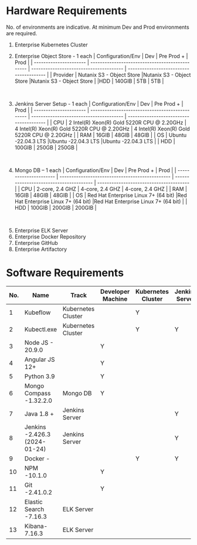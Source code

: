 # Hardware Requirements

No. of environments are indicative. At minimum Dev and Prod environments are required.

1. Enterprise Kubernetes Cluster

2. Enterprise Object Store - 1 each
   | Configuration/Env | Dev | Pre Prod + | Prod |
   | ---------------------- | ----------------------------------------------- | --------------------------------------- | --------------------------------------- |
   | Provider | Nutanix S3 - Object Store |Nutanix S3 - Object Store |Nutanix S3 - Object Store |
   |HDD | 140GIB | 5TB | 5TB |

<br>

3. Jenkins Server Setup - 1 each
   | Configuration/Env | Dev | Pre Prod + | Prod |
   | ---------------------- | ----------------------------------------------- | --------------------------------------- | --------------------------------------- |
   | CPU | 2 Intel(R) Xeon(R) Gold 5220R CPU @ 2.20GHz | 4 Intel(R) Xeon(R) Gold 5220R CPU @ 2.20GHz | 4 Intel(R) Xeon(R) Gold 5220R CPU @ 2.20GHz |
   | RAM | 16GIB | 48GIB | 48GIB |
   | OS | Ubuntu -22.04.3 LTS |Ubuntu -22.04.3 LTS |Ubuntu -22.04.3 LTS |
   | HDD | 100GIB | 250GB | 250GB |

<br>

4. Mongo DB – 1 each
   | Configuration/Env | Dev | Pre Prod + | Prod |
   | ---------------------- | ----------------------------------------------- | --------------------------------------- | --------------------------------------- |
   | CPU | 2-core, 2.4 GHZ | 4-core, 2.4 GHZ | 4-core, 2.4 GHZ |
   | RAM | 16GIB | 48GIB | 48GIB |
   | OS | Red Hat Enterprise Linux 7+ (64 bit) |Red Hat Enterprise Linux 7+ (64 bit) |Red Hat Enterprise Linux 7+ (64 bit) |
   | HDD | 100GIB | 200GIB | 200GIB |

<br>

5. Enterprise ELK Server
6. Enterprise Docker Repository
7. Enterprise GitHub
8. Enterprise Artifactory

# Software Requirements

| No. | Name                            | Track              | Developer Machine | Kubernetes Cluster | Jenkins Server | ELK Server |
| --- | ------------------------------- | ------------------ | ----------------- | ------------------ | -------------- | ---------- |
| 1   | Kubeflow                        | Kubernetes Cluster |                   | Y                  |                |            |
| 2   | Kubectl.exe                     | Kubernetes Cluster |                   | Y                  | Y              |            |
| 3   | Node JS - 20.9.0                |                    | Y                 |                    |                |            |
| 4   | Angular JS 12+                  |                    | Y                 |                    |                |            |
| 5   | Python 3.9                      |                    | Y                 |                    |                |            |
| 6   | Mongo Compass -1.32.2.0         | Mongo DB           | Y                 |                    |                |            |
| 7   | Java 1.8 +                      | Jenkins Server     |                   |                    | Y              |            |
| 8   | Jenkins -2.426.3 (2024-01-24)   | Jenkins Server     |                   |                    | Y              |            |
| 9   | Docker -                        |                    |                   | Y                  | Y              |            |
| 10  | NPM -10.1.0                     |                    | Y                 |                    |                |            |
| 11  | Git -2.41.0.2                   |                    | Y                 |                    |                |            |
| 12  | Elastic Search -7.16.3          | ELK Server         |                   |                    |                | Y          |
| 13  | Kibana-7.16.3                   | ELK Server         |                   |                    |                | Y          |
